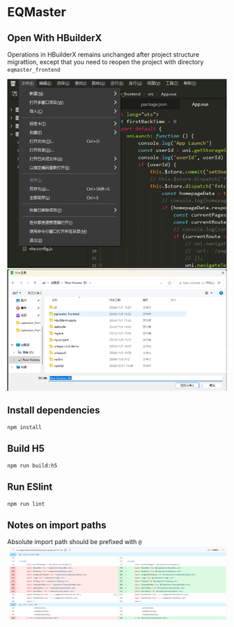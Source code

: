 # EQMaster 

## Open With HBuilderX
Operations in HBuilderX remains unchanged after project structure migrattion, except that you need to reopen the project with directory `eqmaster_frontend`

![alt text](docs/images/image.png)
![alt text](docs/images/image1.png)


## Install dependencies
```
npm install
```

## Build H5
```
npm run build:h5
```

## Run ESlint
```
npm run lint
```


## Notes on import paths
Absolute import path should be prefixed with `@`
![alt text](docs/images/image2.png)